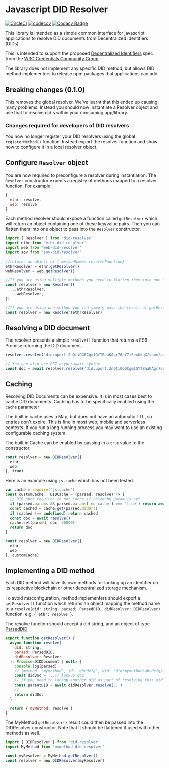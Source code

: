 # Javascript DID Resolver
[![CircleCI](https://circleci.com/gh/decentralized-identity/did-resolver.svg?style=svg)](https://circleci.com/gh/decentralized-identity/did-resolver)
[![codecov](https://codecov.io/gh/decentralized-identity/did-resolver/branch/master/graph/badge.svg)](https://codecov.io/gh/decentralized-identity/did-resolver)
[![Codacy Badge](https://api.codacy.com/project/badge/Grade/6dc5e3f01b1148698b0378d771341253)](https://www.codacy.com/manual/uport-project/did-resolver?utm_source=github.com&amp;utm_medium=referral&amp;utm_content=uport-project/did-resolver&amp;utm_campaign=Badge_Grade)


This library is intended as a simple common interface for javascript applications to resolve DID documents from Decentralized Identifiers (DIDs).

This is intended to support the proposed [Decentralized Identifiers](https://w3c-ccg.github.io/did-spec/) spec from the [W3C Credentials Community Group](https://w3c-ccg.github.io).

The library does not implement any specific DID method, but allows DID method implementors to release npm packages that applications can add.

## Breaking changes (0.1.0)

This removes the global resolver. We've learnt that this ended up causing many problems. Instead you should now instantiate a Resolver object and use that to resolve did's within your consuming app/library.

### Changes required for developers of DID resolvers

You now no longer register your DID resolvers using the global `registerMethod()` function. Instead export the resolver function and show how to configure it in a local resolver object.

## Configure `Resolver` object

You are now required to preconfigure a resolver during instantiation. The `Resolver` constructor expects a registry of methods mapped to a resolver function. For example: 
```js
{ 
  ethr: resolve,
  web: resolve
}
```

Each method resolver should expose a function called `getResolver` which will return an object containing one of these key/value pairs. Then you can flatten them into one object to pass into the `Resolver` constructor. 
```js
import { Resolver } from 'did-resolver'
import ethr from 'ethr-did-resolver'
import web from 'web-did-resolver'
import sov from 'sov-did-resolver'

//returns an object of { methodName: resolveFunction}
ethrResolver = ethr.getResolver()
webResolver = web.getResolver()

//If you are using multiple methods you need to flatten them into one object
const resolver = new Resolver({
  ...ethrResolver,
  ...webResolver,
})

//If you are using one method you can simply pass the result of getResolver( into the constructor
const resolver = new Resolver(ethrResolver)
```

## Resolving a DID document

The resolver presents a simple `resolve()` function that returns a ES6 Promise returning the DID document.

```js
resolver.resolve('did:uport:2nQtiQG6Cgm1GYTBaaKAgr76uY7iSexUkqX/some/path#fragment=123').then(doc => console.log)

// You can also use ES7 async/await syntax
const doc = await resolver.resolve('did:uport:2nQtiQG6Cgm1GYTBaaKAgr76uY7iSexUkqX/some/path#fragment=123')
```

## Caching

Resolving DID Documents can be expensive. It is in most cases best to cache DID documents. Caching has to be specifically enabled using the `cache` parameter

The built in cache uses a Map, but does not have an automatic TTL, so entries don't expire. This is fine in most web, mobile and serverless contexts. If you run a long running process you may want to use an existing configurable caching system.

The built in Cache can be enabled by passing in a `true` value to the constructor:

```js
const resolver = new DIDResolver({
  ethr,
  web
}, true)
```

Here is an example using `js-cache` which has not been tested.


```js
var cache = require('js-cache')
const customCache : DIDCache = (parsed, resolve) => {
  // DID spec requires to not cache if no-cache param is set
  if (parsed.params && parsed.params['no-cache'] === 'true') return await resolve()
  const cached = cache.get(parsed.didUrl)
  if (cached !== undefined) return cached
  const doc = await resolve()
  cache.set(parsed, doc, 60000)
  return doc
}

const resolver = new DIDResolver({
  ethr,
  web
}, customCache)
```

## Implementing a DID method

Each DID method will have its own methods for looking up an identifier on its respective blockchain or other decentralized storage mechanism.

To avoid misconfiguration, method implementers should export a `getResolver()` function which returns an object mapping the method name to a `resolve(did: string, parsed: ParsedDID, didResolver: DIDResolver)` function. e.g. `{ ethr: resolve }`.

The resolve function should accept a did string, and an object of type [ParsedDID](https://github.com/decentralized-identity/did-resolver/blob/develop/src/resolver.ts#L51)

```js
export function getResolver() {
  async function resolve(
    did: string,
    parsed: ParsedDID,
    didResolver: Resolver
  ): Promise<DIDDocument | null> {
    console.log(parsed)
    // {method: 'mymethod', id: 'abcdefg', did: 'did:mymethod:abcdefg/some/path#fragment=123', path: '/some/path', fragment: 'fragment=123'}
    const didDoc = ...// lookup doc
    // If you need to lookup another did as part of resolving this did document, the primary DIDResolver object is passed in as well
    const parentDID = await didResolver.resolve(...)
    //
    return didDoc
  }

  return { myMethod: resolve }
}
```

The MyMethod `getResolver()` result could then be passed into the DIDResolver constructor. Note that it should be flattened if used with other methods as well. 

```js
import { DIDResolver } from 'did-resolver'
import MyMethod from 'mymethod-did-resolver'

const myResolver = MyMethod.getResolver()
const resolver = new DIDResolver(myResolver)
```


